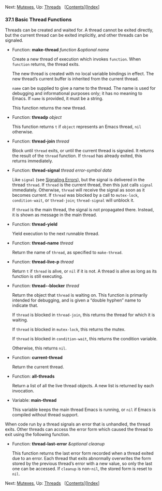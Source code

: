 

Next: [Mutexes](Mutexes.html), Up: [Threads](Threads.html)   \[[Contents](index.html#SEC_Contents "Table of contents")]\[[Index](Index.html "Index")]

### 37.1 Basic Thread Functions

Threads can be created and waited for. A thread cannot be exited directly, but the current thread can be exited implicitly, and other threads can be signaled.

*   Function: **make-thread** *function \&optional name*

    Create a new thread of execution which invokes `function`. When `function` returns, the thread exits.

    The new thread is created with no local variable bindings in effect. The new thread’s current buffer is inherited from the current thread.

    `name` can be supplied to give a name to the thread. The name is used for debugging and informational purposes only; it has no meaning to Emacs. If `name` is provided, it must be a string.

    This function returns the new thread.

<!---->

*   Function: **threadp** *object*

    This function returns `t` if `object` represents an Emacs thread, `nil` otherwise.

<!---->

*   Function: **thread-join** *thread*

    Block until `thread` exits, or until the current thread is signaled. It returns the result of the `thread` function. If `thread` has already exited, this returns immediately.

<!---->

*   Function: **thread-signal** *thread error-symbol data*

    Like `signal` (see [Signaling Errors](Signaling-Errors.html)), but the signal is delivered in the thread `thread`. If `thread` is the current thread, then this just calls `signal` immediately. Otherwise, `thread` will receive the signal as soon as it becomes current. If `thread` was blocked by a call to `mutex-lock`, `condition-wait`, or `thread-join`; `thread-signal` will unblock it.

    If `thread` is the main thread, the signal is not propagated there. Instead, it is shown as message in the main thread.

<!---->

*   Function: **thread-yield**

    Yield execution to the next runnable thread.

<!---->

*   Function: **thread-name** *thread*

    Return the name of `thread`, as specified to `make-thread`.

<!---->

*   Function: **thread-live-p** *thread*

    Return `t` if `thread` is alive, or `nil` if it is not. A thread is alive as long as its function is still executing.

<!---->

*   Function: **thread--blocker** *thread*

    Return the object that `thread` is waiting on. This function is primarily intended for debugging, and is given a “double hyphen” name to indicate that.

    If `thread` is blocked in `thread-join`, this returns the thread for which it is waiting.

    If `thread` is blocked in `mutex-lock`, this returns the mutex.

    If `thread` is blocked in `condition-wait`, this returns the condition variable.

    Otherwise, this returns `nil`.

<!---->

*   Function: **current-thread**

    Return the current thread.

<!---->

*   Function: **all-threads**

    Return a list of all the live thread objects. A new list is returned by each invocation.

<!---->

*   Variable: **main-thread**

    This variable keeps the main thread Emacs is running, or `nil` if Emacs is compiled without thread support.

When code run by a thread signals an error that is unhandled, the thread exits. Other threads can access the error form which caused the thread to exit using the following function.

*   Function: **thread-last-error** *\&optional cleanup*

    This function returns the last error form recorded when a thread exited due to an error. Each thread that exits abnormally overwrites the form stored by the previous thread’s error with a new value, so only the last one can be accessed. If `cleanup` is non-`nil`, the stored form is reset to `nil`.

Next: [Mutexes](Mutexes.html), Up: [Threads](Threads.html)   \[[Contents](index.html#SEC_Contents "Table of contents")]\[[Index](Index.html "Index")]
